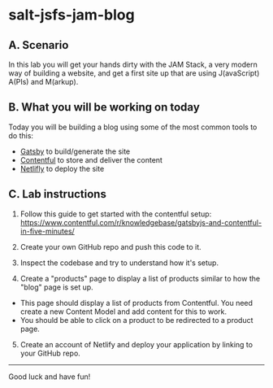 # salt-jsfs-jam-blog

## A. Scenario

In this lab you will get your hands dirty with the JAM Stack, a very modern way of building a website, and get a first site up that are using J(avaScript) A(PIs) and M(arkup).

## B. What you will be working on today

Today you will be building a blog using some of the most common tools to do this:

* [Gatsby](https://www.gatsbyjs.org/)  to build/generate the site
* [Contentful](https://www.contentful.com/) to store and deliver the content
* [Netlifly](https://www.netlify.com/) to deploy the site

## C. Lab instructions

1. Follow this guide to get started with the contentful setup:
https://www.contentful.com/r/knowledgebase/gatsbyjs-and-contentful-in-five-minutes/

2. Create your own GitHub repo and push this code to it.

3. Inspect the codebase and try to understand how it's setup.

4. Create a "products" page to display a list of products similar to how the "blog" page is set up.
  * This page should display a list of products from Contentful. You need create a new Content Model and add content for this to work.
  * You should be able to click on a product to be redirected to a product page.

5. Create an account of Netlify and deploy your application by linking to your GitHub repo.

---

Good luck and have fun!
